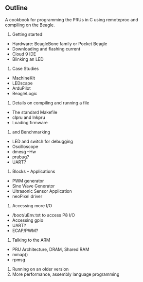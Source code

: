 ## Outline

A cookbook for programming the PRUs in C using remoteproc and compiling on the Beagle.

1. Getting started
  * Hardware:  BeagleBone family or Pocket Beagle
  * Downloading and flashing current 
  * Cloud 9 IDE
  * Blinking an LED
1. Case Studies
  * MachineKit
  * LEDscape
  * ArduPilot
  * BeagleLogic
1. Details on compiling and running a file
  * The standard Makefile
  * clpru and lnkpru
  * Loading firmware
1.  and Benchmarking
  * LED and switch for debugging
  * Oscilloscope
  * dmesg –Hw
  * prubug?
  * UART?
1.  Blocks – Applications
  * PWM generator
  * Sine Wave Generator
  * Ultrasonic Sensor Application
  * neoPixel driver
1. Accessing more I/O
  * /boot/uEnv.txt to access P8 I/O
  * Accessing gpio
  * UART?
  * ECAP/PWM?
1. Talking to the ARM
  * PRU Architecture, DRAM, Shared RAM
  * mmap() 
  * rpmsg
1. Running on an older version
1. More performance, assembly language programming
